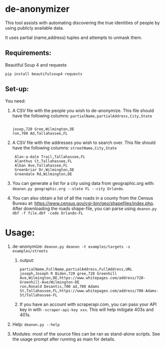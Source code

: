 # de-anonymizer

This tool assists with automating discovering the true identities of people by using publicly available data.

It uses partial (name,address) tuples and attempts to unmask them.

## Requirements:

Beautiful Soup 4 and requests

`pip install beautifulsoup4 requests`

## Set-up:

You need:

1. A CSV file with the people you wish to de-anonymize. This file should have the following columns: `partialName,partialAddress,City,State`

	```

	josep,720 Gree,Wilmington,DE
	ron,700 Ad,Tallahassee,FL

	```
2. A CSV file with the addresses you wish to search over. This file should have the following columns: `streetName,City,State`

	    Alan-a-dale Trail,Tallahassee,FL
	    Alanthus Ct,Tallahassee,FL
	    Alban Ave,Tallahassee,FL
	    Greenbriar Dr,Wilmington,DE
	    Greendale Rd,Wilmington,DE


5. You can generate a list for a city using data from geographic.org with: `deanon.py geographic.org --state FL --city Orlando`.

6. You can also obtain a list of all the roads in a county from the Census Bureau at: https://www.census.gov/cgi-bin/geo/shapefiles/index.php. After downloading the roads shape-file, you can parse using `deanon.py dbf -f file.dbf -code Orlando-FL`

  

# Usage:

  

1. de-anonymize: `deanon.py deanon -t examples/targets -s examples/streets`
    1. output: 
        ```
        partialName,FullName,partialAddress,FullAddress,URL
        joseph,Joseph R Biden,720 gree,720 Greenhill Ave,Wilmington,DE,https://www.whitepages.com/address/720-Greenhill-Ave/Wilmington-DE
        ron,Ronald Desantis,700 ad,700 Adams St,Tallahassee,FL,https://www.whitepages.com/address/700-Adams-St/Tallahassee-FL
        ```
    2. If you have an account with scraperapi.com, you can pass your API key in with `-scraper-api-key xxx`. This will help mitigate 403s and 401s.
2. Help: `deanon.py --help`

3. Modules: most of the source files can be ran as stand-alone scripts. See the usage prompt after running as main for details.